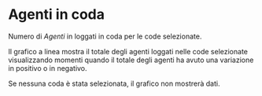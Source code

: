 # Agenti in coda

Numero di *Agenti* in loggati in coda per le code selezionate.

Il grafico a linea mostra il totale degli agenti loggati nelle code selezionate  
visualizzando momenti quando il totale degli agenti ha avuto una variazione in 
positivo o in negativo.

Se nessuna coda è stata selezionata, il grafico non mostrerà dati.
